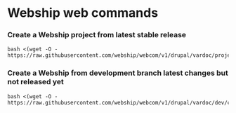 # Webship web commands

### Create a Webship project from latest stable release
```
bash <(wget -O - https://raw.githubusercontent.com/webship/webcom/v1/drupal/vardoc/project/create.sh)
```

### Create a Webship from development branch latest changes but not released yet
```
bash <(wget -O - https://raw.githubusercontent.com/webship/webcom/v1/drupal/vardoc/dev/create.sh)
```